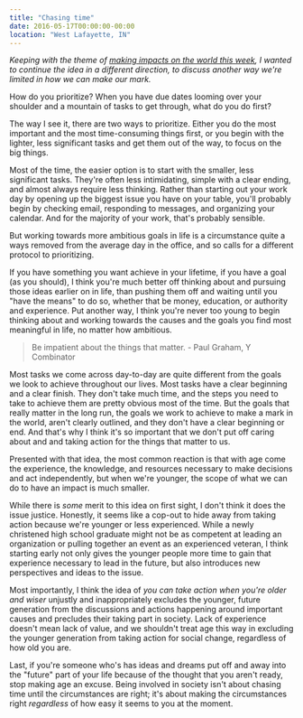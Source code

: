 ```yaml
---
title: "Chasing time"
date: 2016-05-17T00:00:00-00:00
location: "West Lafayette, IN"
---
```


_Keeping with the theme of [making impacts on the world this week](/posts/on-powerlessness/), I wanted to continue the idea in a different direction, to discuss another way we're limited in how we can make our mark._

How do you prioritize? When you have due dates looming over your shoulder and a mountain of tasks to get through, what do you do first?

The way I see it, there are two ways to prioritize. Either you do the most important and the most time-consuming things first, or you begin with the lighter, less significant tasks and get them out of the way, to focus on the big things.

Most of the time, the easier option is to start with the smaller, less significant tasks. They're often less intimidating, simple with a clear ending, and almost always require less thinking. Rather than starting out your work day by opening up the biggest issue you have on your table, you'll probably begin by checking email, responding to messages, and organizing your calendar. And for the majority of your work, that's probably sensible.

But working towards more ambitious goals in life is a circumstance quite a ways removed from the average day in the office, and so calls for a different protocol to prioritizing.

If you have something you want achieve in your lifetime, if you have a goal (as you should), I think you're much better off thinking about and pursuing those ideas earlier on in life, than pushing them off and waiting until you "have the means" to do so, whether that be money, education, or authority and experience. Put another way, I think you're never too young to begin thinking about and working towards the causes and the goals you find most meaningful in life, no matter how ambitious.

>Be impatient about the things that matter. - Paul Graham, Y Combinator

Most tasks we come across day-to-day are quite different from the goals we look to achieve throughout our lives. Most tasks have a clear beginning and a clear finish. They don't take much time, and the steps you need to take to achieve them are pretty obvious most of the time. But the goals that really matter in the long run, the goals we work to achieve to make a mark in the world, aren't clearly outlined, and they don't have a clear beginning or end. And that's why I think it's so important that we don't put off caring about and and taking action for the things that matter to us.

Presented with that idea, the most common reaction is that with age come the experience, the knowledge, and resources necessary to make decisions and act independently, but when we're younger, the scope of what we can do to have an impact is much smaller.

While there is _some_ merit to this idea on first sight, I don't think it does the issue justice. Honestly, it seems like a cop-out to hide away from taking action because we're younger or less experienced. While a newly christened high school graduate might not be as competent at leading an organization or pulling together an event as an experienced veteran, I think starting early not only gives the younger people more time to gain that experience necessary to lead in the future, but also introduces new perspectives and ideas to the issue.

Most importantly, I think the idea of _you can take action when you're older and wiser_ unjustly and inappropriately excludes the younger, future generation from the discussions and actions happening around important causes and precludes their taking part in society. Lack of experience doesn't mean lack of value, and we shouldn't treat age this way in excluding the younger generation from taking action for social change, regardless of how old you are.

Last, if you're someone who's has ideas and dreams put off and away into the "future" part of your life because of the thought that you aren't ready, stop making age an excuse. Being involved in society isn't about chasing time until the circumstances are right; it's about making the circumstances right _regardless_ of how easy it seems to you at the moment.
